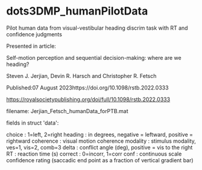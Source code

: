 # dots3DMP_humanPilotData

Pilot human data from visual-vestibular heading discrim task with RT and confidence judgments

Presented in article:

Self-motion perception and sequential decision-making: where are we heading?

Steven J. Jerjian, Devin R. Harsch and Christopher R. Fetsch

Published:07 August 2023https://doi.org/10.1098/rstb.2022.0333

https://royalsocietypublishing.org/doi/full/10.1098/rstb.2022.0333


filename: Jerjian_Fetsch_humanData_forPTB.mat

fields in struct 'data':

choice : 1=left, 2=right
heading : in degrees, negative = leftward, positive = rightward
coherence : visual motion coherence
modality : stimulus modality, ves=1, vis=2, comb=3
delta : conflict angle (deg), positive = vis to the right
RT : reaction time (s)
correct : 0=incorr, 1=corr
conf : continuous scale confidence rating (saccadic end point as a fraction of vertical gradient bar)
